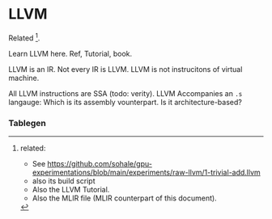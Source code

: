 # LLVM
Related [^footnote1].

Learn LLVM here. Ref, Tutorial, book.

LLVM is an IR. Not every IR is LLVM. LLVM is not instrucitons of virtual machine.

All LLVM instructions are SSA (todo: verity).
LLVM Accompanies an `.s` langauge: Which is its assembly vounterpart. Is it architecture-based?

### Tablegen


[^footnote1]:
    related:
    * See https://github.com/sohale/gpu-experimentations/blob/main/experiments/raw-llvm/1-trivial-add.llvm
    * also its build script
    * Also the LLVM Tutorial.
    * Also the MLIR file (MLIR counterpart of this document).
